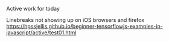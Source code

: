 

Active work for today



Linebreaks not showing up on iOS browsers and firefox  
https://hpssjellis.github.io/beginner-tensorflowjs-examples-in-javascript/active/test01.html


